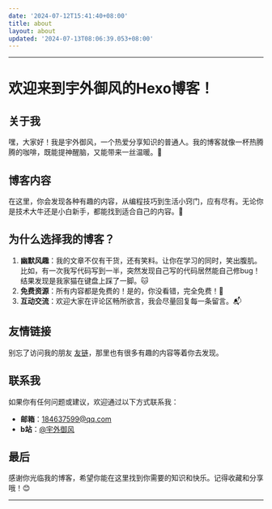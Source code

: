 ```yaml
---
date: '2024-07-12T15:41:40+08:00'
title: about
layout: about
updated: '2024-07-13T08:06:39.053+08:00'
---
```



---

# 欢迎来到宇外御风的Hexo博客！

## 关于我

嘿，大家好！我是宇外御风，一个热爱分享知识的普通人。我的博客就像一杯热腾腾的咖啡，既能提神醒脑，又能带来一丝温暖。🌟

## 博客内容

在这里，你会发现各种有趣的内容，从编程技巧到生活小窍门，应有尽有。无论你是技术大牛还是小白新手，都能找到适合自己的内容。🚀

## 为什么选择我的博客？

1. **幽默风趣**：我的文章不仅有干货，还有笑料。让你在学习的同时，笑出腹肌。比如，有一次我写代码写到一半，突然发现自己写的代码居然能自己修bug！结果发现是我家猫在键盘上踩了一脚。🐱
2. **免费资源**：所有内容都是免费的！是的，你没看错，完全免费！💸
3. **互动交流**：欢迎大家在评论区畅所欲言，我会尽量回复每一条留言。📬

## 友情链接

别忘了访问我的朋友 [友链](https://20010501.xyz/yll/)，那里也有很多有趣的内容等着你去发现。

## 联系我

如果你有任何问题或建议，欢迎通过以下方式联系我：
- **邮箱**：184637599@qq.com
- **b站**：[@宇外御风](https://space.bilibili.com/440611061?spm_id_from=333.1007.0.0)

## 最后

感谢你光临我的博客，希望你能在这里找到你需要的知识和快乐。记得收藏和分享哦！😊

---

